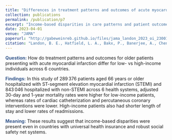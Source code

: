 ```yaml
---
title: "Differences in treatment patterns and outcomes of acute myocardial infarction for low- and high-income patients in 6 countries"
collection: publications
permalink: /publication/p7
excerpt: "Income-based disparities in care patterns and patient outcomes following AMI were present even in countries with universal health insurance and robust social safety net systems."
date: 2023-04-01
venue: "JAMA"
paperurl: "http://gabeweinreb.github.io/files/jama_landon_2023_oi_230018_1680552342.76126.pdf"
citation: "Landon, B. E., Hatfield, L. A., Bakx, P., Banerjee, A., Chen, Y. C., Fu, C., Gordon, M., Heine, R., Huang, N., Ko, D. T., Lix, L. M., Novack, V., Pasea, L., Qiu, F., Stukel, T. A., Groot, C. U. D., Yan, L., <b>Weinreb, G. G.,</b> & Cram, P. (2023). Differences in treatment patterns and outcomes of acute myocardial infarction for low- and high-income patients in 6 countries. <i>JAMA, 329</i>(13), 1088. https://doi.org/10.1001/jama.2023.1699"
---
```


<b style="color:#34568b">Question:</b> How do treatment patterns and outcomes for older patients presenting with acute myocardial infarction differ for low- vs high-income individuals across 6 countries.

<b style="color:#34568b">Findings:</b> In this study of 289 376 patients aged 66 years or older hospitalized with ST-segment elevation myocardial infarction (STEMI) and 843 046 hospitalized with non-STEMI across 6 health systems, adjusted 30-day and 1-year mortality rates were higher for low-income patients, whereas rates of cardiac catheterization and percutaneous coronary interventions were lower. High-income patients also had shorter length of stay and lower rates of readmissions.

<b style="color:#34568b">Meaning:</b> These results suggest that income-based disparities were present even in countries with universal health insurance and robust social safety net systems.

